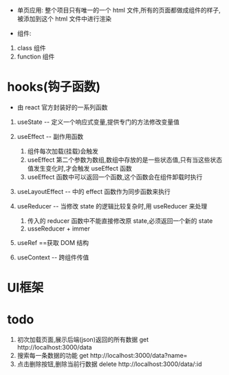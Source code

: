 - 单页应用: 整个项目只有唯一的一个 html 文件,所有的页面都做成组件的样子,被添加到这个 html 文件中进行渲染

- 组件:
1. class 组件
2. function 组件

# hooks(钩子函数)
- 由 react 官方封装好的一系列函数
1. useState -- 定义一个响应式变量,提供专门的方法修改变量值
2. useEffect -- 副作用函数    
    1. 组件每次加载(挂载)会触发
    2. useEffect 第二个参数为数组,数组中存放的是一些状态值,只有当这些状态值发生变化时,才会触发 useEffect 函数
    3. useEffect 函数中可以返回一个函数,这个函数会在组件卸载时执行

3. useLayoutEffect -- 中的 effect 函数作为同步函数来执行
4. useReducer -- 当修改 state 的逻辑比较复杂时,用 useReducer 来处理
    1. 传入的 reducer 函数中不能直接修改原 state,必须返回一个新的 state
    2. usseReducer + immer

5. useRef ==获取 DOM 结构
6. useContext -- 跨组件传值

# UI框架

# todo
1. 初次加载页面,展示后端(json)返回的所有数据 get http://localhost:3000/data
2. 搜索每一条数据的功能  get http://localhost:3000/data?name=
3. 点击删除按钮,删除当前行数据  delete http://localhost:3000/data/:id
